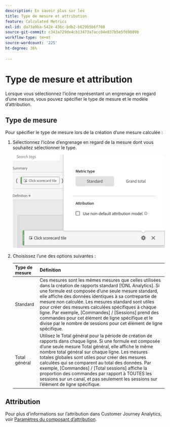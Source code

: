```yaml
---
description: En savoir plus sur les
title: Type de mesure et attribution
feature: Calculated Metrics
exl-id: da73a9ba-542e-436c-bdb2-b629b5b6f760
source-git-commit: c343a729de4cb13473a7acc04e837b5e5f69809b
workflow-type: tm+mt
source-wordcount: '225'
ht-degree: 36%

---
```


# Type de mesure et attribution

Lorsque vous sélectionnez l’icône représentant un engrenage en regard d’une mesure, vous pouvez spécifier le type de mesure et le modèle d’attribution.

## Type de mesure

Pour spécifier le type de mesure lors de la création d’une mesure calculée :

1. Sélectionnez l’icône d’engrenage en regard de la mesure dont vous souhaitez sélectionner le type.

   ![Icône d’engrenage avec fenêtre contextuelle affichant le type de mesure égal à Standard.](assets/cm_type_alloc.png)

1. Choisissez l’une des options suivantes :

   | Type de mesure | Définition |
   |---|---|
   | Standard | Ces mesures sont les mêmes mesures que celles utilisées dans la création de rapports standard [!DNL Analytics]. Si une formule est composée d’une seule mesure standard, elle affiche des données identiques à sa contrepartie de mesure non calculée. Les mesures standard sont utiles pour créer des mesures calculées spécifiques à chaque ligne. Par exemple, [Commandes] / [Sessions] prend des commandes pour cet élément de ligne spécifique et le divise par le nombre de sessions pour cet élément de ligne spécifique. |
   | Total général | Utilisez le Total général pour la période de création de rapports dans chaque ligne. Si une formule est composée d’une seule mesure Total général, elle affiche le même nombre total général sur chaque ligne. Les mesures totales globales sont utiles pour créer des mesures calculées qui se comparent au total des données. Par exemple, [Commandes] / [Total sessions] affiche la proportion des commandes par rapport à TOUTES les sessions sur un canal, et pas seulement les sessions sur l’élément de ligne spécifique. |

## Attribution

Pour plus d’informations sur l’attribution dans Customer Journey Analytics, voir [Paramètres du composant d’attribution](/help/data-views/component-settings/attribution.md).
